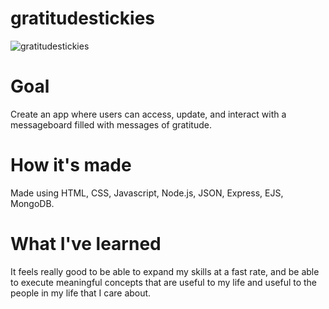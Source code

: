 # gratitudestickies
![gratitudestickies](https://user-images.githubusercontent.com/88953346/139604298-fe6ac858-551e-4c60-a6a7-4eb5ed42e7d4.gif)


# **Goal**
Create an app where users can access, update, and interact with a messageboard filled with messages of gratitude. 

# **How it's made**
Made using HTML, CSS, Javascript, Node.js, JSON, Express, EJS, MongoDB.

# **What I've learned**
It feels really good to be able to expand my skills at a fast rate, and be able to execute meaningful concepts that are useful to my life and useful to the people in my life that I care about.
